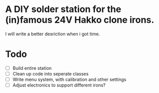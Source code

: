 # A DIY solder station for the (in)famous 24V Hakko clone irons.

I will write a better desriction when i got time.

# Todo

- [ ] Build entire station
- [ ] Clean up code into seperate classes
- [ ] Write menu system, with calibration and other settings
- [ ] Adjust electronics to support different irons?
